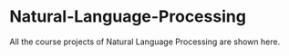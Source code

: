 # Natural-Language-Processing

All the course projects of Natural Language Processing are shown here.
